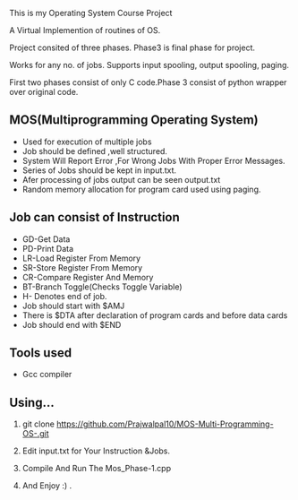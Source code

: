 This is my Operating System Course Project

A Virtual Implemention of routines of OS.

Project consited of three phases. Phase3 is final phase for project.

Works for any no. of jobs. Supports input spooling, output spooling, paging.

First two phases consist of only C code.Phase 3 consist of python wrapper over original code.

## MOS(Multiprogramming Operating System)
 - Used for execution of multiple jobs
 - Job should be defined ,well structured.
 - System Will Report Error ,For Wrong Jobs With Proper Error Messages.
 - Series of Jobs should be kept in input.txt.
 - Afer processing of jobs output can be seen output.txt
 - Random memory allocation for program card used using paging.

## Job can consist of Instruction
 - GD-Get Data
 - PD-Print Data
 - LR-Load Register From Memory
 - SR-Store Register From Memory
 - CR-Compare Register And Memory
 - BT-Branch Toggle(Checks Toggle Variable)
 - H- Denotes end of job.
 - Job should start with $AMJ
 - There is $DTA after declaration of program cards and before data cards
 - Job should end with $END
## Tools used
 - Gcc compiler

## Using…
 1. git clone https://github.com/Prajwalpal10/MOS-Multi-Programming-OS-.git

 2. Edit input.txt for Your Instruction &Jobs.
 3. Compile And Run The Mos_Phase-1.cpp
 4. And Enjoy :) .
